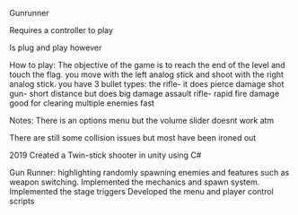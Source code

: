 Gunrunner

Requires a controller to play

Is plug and play however

How to play:
The objective of the game is to reach the end of the level and touch the flag.
you move with the left analog stick and shoot with the right analog stick.
you have 3 bullet types:
the rifle- it does pierce damage 
shot gun- short distance but does big damage
assault rifle- rapid fire damage good for clearing multiple enemies fast

Notes:
There is an options menu but the volume slider doesnt work atm

There are still some collision issues but most have been ironed out

2019	Created a Twin-stick shooter in unity using C#

Gun Runner: highlighting randomly spawning enemies and features such as weapon switching.
Implemented the mechanics and spawn system.
Implemented the stage triggers
Developed the menu and player control scripts
 
